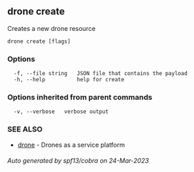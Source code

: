 ## drone create

Creates a new drone resource

```
drone create [flags]
```

### Options

```
  -f, --file string   JSON file that contains the payload
  -h, --help          help for create
```

### Options inherited from parent commands

```
  -v, --verbose   verbose output
```

### SEE ALSO

* [drone](drone.md)	 - Drones as a service platform

###### Auto generated by spf13/cobra on 24-Mar-2023
